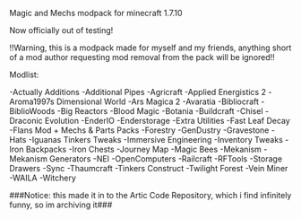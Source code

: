 Magic and Mechs modpack for minecraft 1.7.10

Now officially out of testing!

!!Warning, this is a modpack made for myself and my friends, anything short of a mod author requesting mod removal from the pack will be ignored!!

Modlist:

-Actually Additions
-Additional Pipes
-Agricraft
-Applied Energistics 2
-Aroma1997s Dimensional World
-Ars Magica 2
-Avaratia
-Bibliocraft
-BiblioWoods
-Big Reactors
-Blood Magic
-Botania
-Buildcraft
-Chisel
-Draconic Evolution
-EnderIO
-Enderstorage
-Extra Utilities
-Fast Leaf Decay
-Flans Mod + Mechs & Parts Packs
-Forestry
-GenDustry
-Gravestone
-Hats
-Iguanas Tinkers Tweaks
-Immersive Engineering
-Inventory Tweaks
-Iron Backpacks
-Iron Chests
-Journey Map
-Magic Bees
-Mekanism
-Mekanism Generators
-NEI
-OpenComputers
-Railcraft
-RFTools
-Storage Drawers
-Sync
-Thaumcraft
-Tinkers Construct
-Twilight Forest
-Vein Miner
-WAILA
-Witchery

###Notice: this made it in to the Artic Code Repository, which i find infinitely funny, so im archiving it###
